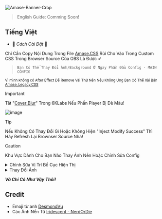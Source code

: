 
![Amase-Banner-Crop](https://github.com/user-attachments/assets/96eb9a28-1e17-4b91-a0a2-37612fed24e0)



> English Guide: Comming Soon!

## Tiếng Việt 
* 🔧 *Cách Cài Đặt* 🔧

Chỉ Cần Copy Nội Dung Trong File [Amase.CSS](https://github.com/AppleSang/Amase-6KLabs/blob/main/Amase.CSS) Rùi Cho Vào Trong Custom CSS Trong Browser Source Của OBS Là Được ✔
>     Bạn Có Thể Thay Đổi Ảnh/Background Ở Ngay Phần Đầu Config - MAIN CONFIG
<sup> Vì mình không có After Effect Để Remove Vài Thứ Nên Nếu Không Ưng Bạn Có Thể Xài Bản [Amase_Legacy.CSS](https://github.com/AppleSang/Amase-6KLabs/blob/main/Amase_Legacy.CSS)</sup>
> [!IMPORTANT]
> Tắt "[Cover Blur](https://6klabs.com/dashboard/widgets/amuse)" Trong 6KLabs Nếu Phần Player Bị Đè Màu!
> 
> ![image](https://github.com/user-attachments/assets/5a0cb08d-ce8a-459e-9d76-ef0aaa22ee46)


> [!TIP]
> Nếu Không Có Thay Đổi Gì Hoặc Không Hiện "Inject Modify Success" Thì Hãy Refresh Lại Brownser Source Nha!

> [!CAUTION]
> Khu Vực Dành Cho Bạn Nào Thay Ảnh Nền Hoặc Chỉnh Sửa Config
> <details>
>  <summary>Chỉnh Sửa Vị Trí Bố Cục Hiện Thị</summary>
>  
> Do Mình Code Để Hỗ Trợ Tốt Nhất Những Cái Mặc Định Nên Có Thể Gây Lỗi Khi Custom.
> Nếu Bạn Muốn Thay Background Hãy Tìm Đoạn Code.... 
>  
>  ```
>  --Code-1: left bottom/cover no-repeat;
>  ```
> Và Sửa Thành Dưới Đây Để Hiện Thị Ở Chính Giữa File....
>  ```
>  --Code-1: center center/cover no-repeat;
>  ```
> </details>
> <details>
>  <summary>Thay Đổi Ảnh</summary>
>  
> Bạn Chỉ Có Thể Thay Đổi Thành Dạng PNG, GIF, WebP,...  
> Các Dạng MP4, WebM,... Sẽ Không Được Chấp Nhận  
> Bạn Có Thể Up Ảnh/GIF Lên Github/Discord Để Thay Vào!
>  
> </details>


***Và Chỉ Có Như Vậy Thôi!***




## Credit
- Emoji từ anh [DesmondVu](https://www.twitch.tv/desmondvu)
- Các Ảnh Nền Từ [Iridescent - NerdOrDie](https://nerdordie.com/product/iridescent-stream-pack)
